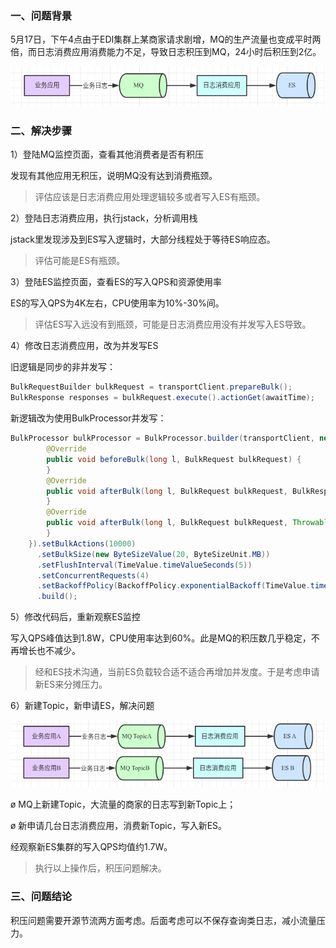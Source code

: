 ### 一、问题背景

5月17日，下午4点由于EDI集群上某商家请求剧增，MQ的生产流量也变成平时两倍，而日志消费应用消费能力不足，导致日志积压到MQ，24小时后积压到2亿。

![image-20210519163138634](../../../src/main/resources/picture/image-20210519163138634.png)

### 二、解决步骤

1）登陆MQ监控页面，查看其他消费者是否有积压

发现有其他应用无积压，说明MQ没有达到消费瓶颈。

> 评估应该是日志消费应用处理逻辑较多或者写入ES有瓶颈。

2）登陆日志消费应用，执行jstack，分析调用栈

jstack里发现涉及到ES写入逻辑时，大部分线程处于等待ES响应态。

> 评估可能是ES有瓶颈。

3）登陆ES监控页面，查看ES的写入QPS和资源使用率

ES的写入QPS为4K左右，CPU使用率为10%-30%间。

> 评估ES写入远没有到瓶颈，可能是日志消费应用没有并发写入ES导致。

4）修改日志消费应用，改为并发写ES

旧逻辑是同步的非并发写：

```java
BulkRequestBuilder bulkRequest = transportClient.prepareBulk();
BulkResponse responses = bulkRequest.execute().actionGet(awaitTime);
```

新逻辑改为使用BulkProcessor并发写：

```java
BulkProcessor bulkProcessor = BulkProcessor.builder(transportClient, new BulkProcessor.Listener() {
        @Override
        public void beforeBulk(long l, BulkRequest bulkRequest) {
        }
        @Override
        public void afterBulk(long l, BulkRequest bulkRequest, BulkResponse 
        }
        @Override
        public void afterBulk(long l, BulkRequest bulkRequest, Throwable throwable) {
        }
    }).setBulkActions(10000)
      .setBulkSize(new ByteSizeValue(20, ByteSizeUnit.MB))
      .setFlushInterval(TimeValue.timeValueSeconds(5))
      .setConcurrentRequests(4)
      .setBackoffPolicy(BackoffPolicy.exponentialBackoff(TimeValue.timeValueMillis(100), 1))
      .build();
```

5）修改代码后，重新观察ES监控

写入QPS峰值达到1.8W，CPU使用率达到60%。此是MQ的积压数几乎稳定，不再增长也不减少。

> 经和ES技术沟通，当前ES负载较合适不适合再增加并发度。于是考虑申请新ES来分摊压力。

6）新建Topic，新申请ES，解决问题

![image-20210520161927955](../../../src/main/resources/picture/image-20210520161927955.png)

ø MQ上新建Topic，大流量的商家的日志写到新Topic上；

ø 新申请几台日志消费应用，消费新Topic，写入新ES。

经观察新ES集群的写入QPS均值约1.7W。

> 执行以上操作后，积压问题解决。

### 三、问题结论

积压问题需要开源节流两方面考虑。后面考虑可以不保存查询类日志，减小流量压力。

